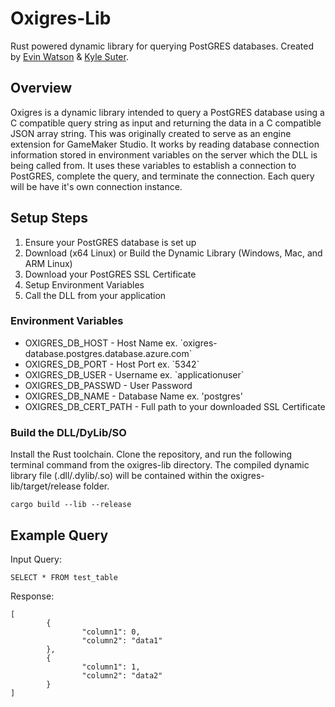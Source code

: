 # Oxigres-Lib

Rust powered dynamic library for querying PostGRES databases. Created by [Evin Watson](https://github.com/EvinRWatson) & [Kyle Suter](https://github.com/ClosestExaminer).

## Overview
Oxigres is a dynamic library intended to query a PostGRES database using a C compatible query string as input and returning the data in a C compatible JSON array string. This was originally created to serve as an engine extension for GameMaker Studio. It works by reading database connection information stored in environment variables on the server which the DLL is being called from. It uses these variables to establish a connection to PostGRES, complete the query, and terminate the connection. Each query will be have it's own connection instance.

## Setup Steps
<ol>
    <li>Ensure your PostGRES database is set up
    <li>Download (x64 Linux) or Build the Dynamic Library (Windows, Mac, and ARM Linux)
    <li>Download your PostGRES SSL Certificate
    <li>Setup Environment Variables
    <li>Call the DLL from your application
</ol>


### Environment Variables
<ul>
    <li>OXIGRES_DB_HOST - Host Name ex. `oxigres-database.postgres.database.azure.com`
    <li>OXIGRES_DB_PORT - Host Port ex. `5342`
    <li>OXIGRES_DB_USER - Username ex. `applicationuser`
    <li>OXIGRES_DB_PASSWD - User Password
    <li>OXIGRES_DB_NAME - Database Name ex. 'postgres'
    <li>OXIGRES_DB_CERT_PATH - Full path to your downloaded SSL Certificate
</ul>

### Build the DLL/DyLib/SO
Install the Rust toolchain. Clone the repository, and run the following terminal command from the oxigres-lib directory. The compiled dynamic library file (.dll/.dylib/.so) will be contained within the oxigres-lib/target/release folder.
~~~
cargo build --lib --release
~~~

## Example Query
Input Query:
~~~
SELECT * FROM test_table
~~~
Response:
~~~
[
        {
                "column1": 0,
                "column2": "data1"
        },
        {
                "column1": 1,
                "column2": "data2"
        }
]
~~~

